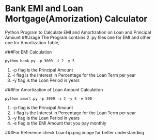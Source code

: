 # Bank EMI and Loan Mortgage(Amorization) Calculator
Python Program to Calculate EMI and Amortization on Loan and Principal Amount
##Usage 
The Program contains 2 .py files one for EMI and other one for Amortization Table,

###For EMI Calculation

`python bank.py -p 3000 -i 2 -y 5`

1. -p flag is the Principal Amount 
2. -i flag is the Interest in Percentage for the Loan Term per year
3. -y flag is the Loan Period in years

###For Amortization of Loan Amount Calculation

`python amort.py -p 3000 -i 2 -y 5 -e 500`

1. -p flag is the Principal Amount 
2. -i flag is the Interest in Percentage for the Loan Term per year
3. -y flag is the Loan Period in years
4. -e flag is the EMI Amount that you pay monthly

###For Reference check LoanTip.png image for better understanding
